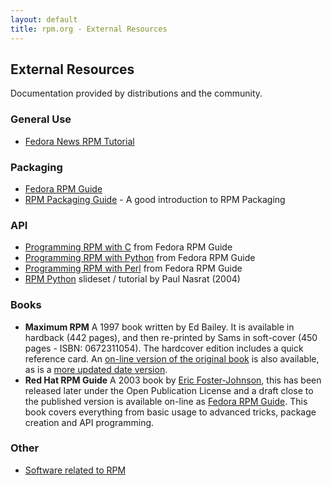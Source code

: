 ```yaml
---
layout: default
title: rpm.org - External Resources
---
```


## External Resources

Documentation provided by distributions and the community.

### General Use
* [Fedora News RPM Tutorial](http://fedoranews.org/alex/tutorial/rpm/)

### Packaging
* [Fedora RPM Guide](https://web.archive.org/web/20170608211215/docs.fedoraproject.org/en-US/Fedora_Draft_Documentation/0.1/html//RPM_Guide/index.html)
* [RPM Packaging Guide](https://rpm-packaging-guide.github.io/) - A good introduction to RPM Packaging

### API
* [Programming RPM with C](https://web.archive.org/web/20170608211215/docs.fedoraproject.org/en-US/Fedora_Draft_Documentation/0.1/html//RPM_Guide/ch-programming-c.html) from Fedora RPM Guide
* [Programming RPM with Python](https://web.archive.org/web/20170608211215/docs.fedoraproject.org/en-US/Fedora_Draft_Documentation/0.1/html//RPM_Guide/ch-rpm-programming-python.html) from Fedora RPM Guide
* [Programming RPM with Perl](https://web.archive.org/web/20170608211215/docs.fedoraproject.org/en-US/Fedora_Draft_Documentation/0.1/html//RPM_Guide/ch-programming-perl.html) from Fedora RPM Guide
* [RPM Python](https://web.archive.org/web/20050320013335/http://www.ukuug.org/events/linux2004/programme/paper-PNasrat-1/rpm-python-slides/frames.html) slideset / tutorial by Paul Nasrat (2004)

### Books
* **Maximum RPM** A 1997 book written by Ed Bailey. It is available in hardback (442 pages), and then re-printed by Sams in soft-cover (450 pages - ISBN: 0672311054). The hardcover edition includes a quick reference card. An [on-line version of the original book](https://cdn.preterhuman.net/texts/manuals/Maximum_RPM.pdf) is also available, as is a [more updated date version](https://ftp.osuosl.org/pub/rpm/max-rpm/).
* **Red Hat RPM Guide** A 2003 book by [Eric Foster-Johnson](https://foster-johnson.com/), this has been released later under the Open Publication License and a draft close to the published version is available on-line as [Fedora RPM Guide](https://web.archive.org/web/20170608211215/docs.fedoraproject.org/en-US/Fedora_Draft_Documentation/0.1/html//RPM_Guide/index.html). This book covers everything from basic usage to advanced tricks, package creation and API programming.

### Other
* [Software related to RPM](/software.html)

